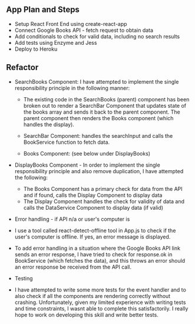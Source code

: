 ## App Plan and Steps
- Setup React Front End using create-react-app
- Connect Google Books API - fetch request to obtain data
- Add conditionals to check for valid data, including no search results
- Add tests using Enzyme and Jess
- Deploy to Heroku

## Refactor
 - SearchBooks Component: I have attempted to implement the single responsibility principle in the following manner:
    - The existing code in the SearchBooks (parent) component has been broken  out to render a SearchBar Component that updates state of the books array and sends it back to the parent component. The parent component then renders the Books component (which handles the display).

    - SearchBar Component:  handles the searchInput and calls the BookService function to fetch data.

    - Books Component: (see below under DisplayBooks)

 - DisplayBooks Component - In order to implement the single responsibility principle and also remove duplication, I have attempted the following:
   - The Books Component has a primary check for data from the API and if found, calls the Display Component to display data
   - The Display Component handles the check for validity of data and calls the DataService Component to display data (if valid)  

 - Error handling - if API n/a or user's computer is
  - I use a tool called react-detect-offline tool in App.js to check if the user's computer is offline. If yes, an error message is displayed.
  - To add error handling in a situation where the Google Books API link sends an error response, I have tried to check for response.ok in BookService (which fetches the data), and this throws an error should an error response be received from the API call. 

 - Testing
  - I have attempted to write some more tests for the event handler and to also check if all the components are rendering correctly without crashing. Unfortunately, given my limited experience with writing tests and time constraints, I wasnt able to complete this satisfactorily. I really hope to work on developing this skill and write better tests.
